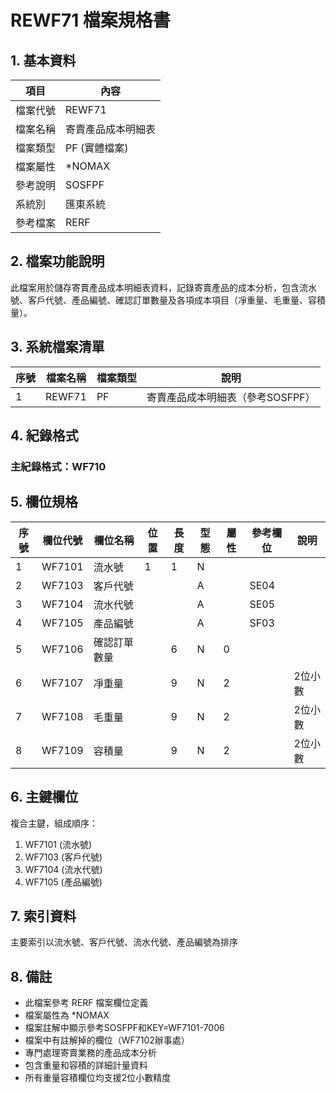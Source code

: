 # REWF71 檔案規格書

## 1. 基本資料

| 項目 | 內容 |
|------|------|
| 檔案代號 | REWF71 |
| 檔案名稱 | 寄賣產品成本明細表 |
| 檔案類型 | PF (實體檔案) |
| 檔案屬性 | *NOMAX |
| 參考說明 | SOSFPF |
| 系統別 | 匯東系統 |
| 參考檔案 | RERF |

## 2. 檔案功能說明

此檔案用於儲存寄賣產品成本明細表資料，記錄寄賣產品的成本分析，包含流水號、客戶代號、產品編號、確認訂單數量及各項成本項目（凈重量、毛重量、容積量）。

## 3. 系統檔案清單

| 序號 | 檔案名稱 | 檔案類型 | 說明 |
|------|----------|----------|------|
| 1 | REWF71 | PF | 寄賣產品成本明細表（參考SOSFPF） |

## 4. 紀錄格式

### 主紀錄格式：WF710

## 5. 欄位規格

| 序號 | 欄位代號 | 欄位名稱 | 位置 | 長度 | 型態 | 屬性 | 參考欄位 | 說明 |
|------|----------|----------|------|------|------|------|----------|------|
| 1 | WF7101 | 流水號 | 1 | 1 | N | | | |
| 2 | WF7103 | 客戶代號 | | | A | | SE04 | |
| 3 | WF7104 | 流水代號 | | | A | | SE05 | |
| 4 | WF7105 | 產品編號 | | | A | | SF03 | |
| 5 | WF7106 | 確認訂單數量 | | 6 | N | 0 | | |
| 6 | WF7107 | 凈重量 | | 9 | N | 2 | | 2位小數 |
| 7 | WF7108 | 毛重量 | | 9 | N | 2 | | 2位小數 |
| 8 | WF7109 | 容積量 | | 9 | N | 2 | | 2位小數 |

## 6. 主鍵欄位

複合主鍵，組成順序：
1. WF7101 (流水號)
2. WF7103 (客戶代號)
3. WF7104 (流水代號)
4. WF7105 (產品編號)

## 7. 索引資料

主要索引以流水號、客戶代號、流水代號、產品編號為排序

## 8. 備註

- 此檔案參考 RERF 檔案欄位定義
- 檔案屬性為 *NOMAX
- 檔案註解中顯示參考SOSFPF和KEY=WF7101-7006
- 檔案中有註解掉的欄位（WF7102辦事處）
- 專門處理寄賣業務的產品成本分析
- 包含重量和容積的詳細計量資料
- 所有重量容積欄位均支援2位小數精度 